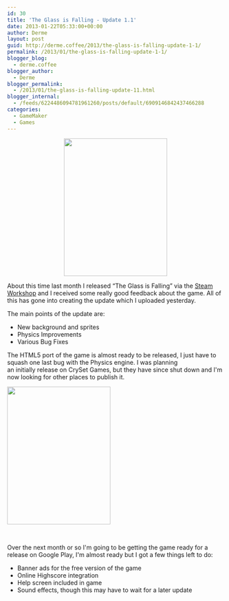 ```yaml
---
id: 30
title: 'The Glass is Falling - Update 1.1'
date: 2013-01-22T05:33:00+00:00
author: Derme
layout: post
guid: http://derme.coffee/2013/the-glass-is-falling-update-1-1/
permalink: /2013/01/the-glass-is-falling-update-1-1/
blogger_blog:
  - derme.coffee
blogger_author:
  - Derme
blogger_permalink:
  - /2013/01/the-glass-is-falling-update-11.html
blogger_internal:
  - /feeds/6224486094781961260/posts/default/6909146842437466288
categories:
  - GameMaker
  - Games
---
```

<div style="clear: both; text-align: center;">
  <a style="margin-left: 1em; margin-right: 1em;" href="http://derme.coffee/uploads/2013/01/r12-20-1-2013-menu.png"><img src="http://derme.coffee/uploads/2013/01/r12-20-1-2013-menu-225x300.png" alt="" width="240" height="320" border="0" /></a>
</div>

About this time last month I released &#8220;The Glass is Falling&#8221; via the <a href="http://steamcommunity.com/sharedfiles/filedetails/?id=115103698" target="_blank">Steam Workshop</a> and I received some really good feedback about the game. All of this has gone into creating the update which I uploaded yesterday.

<div>
</div>

<div>
  The main points of the update are:
</div>

<div>
</div>

  * New background and sprites
  * Physics Improvements
  * Various Bug Fixes

<div>
</div>

<!--more-->

<div>
</div>

<div>
</div>

The HTML5 port of the game is almost ready to be released, I just have to squash one last bug with the Physics engine. I was planning an initially release on CrySet Games, but they have since shut down and I'm now looking for other places to publish it.

<img class="aligncenter" src="http://derme.coffee/uploads/2013/01/r11_1-7-13_2-225x300.png" alt="" width="240" height="320" border="0" /> 

&nbsp;

Over the next month or so I'm going to be getting the game ready for a release on Google Play, I'm almost ready but I got a few things left to do:

  * Banner ads for the free version of the game
  * Online Highscore integration
  * Help screen included in game
  * Sound effects, though this may have to wait for a later update

<div style="clear: both; text-align: center;">
</div>